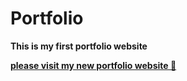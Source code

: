 # Portfolio
**This is my first portfolio website**

**[please visit my new portfolio website 🔗](https://arwazkhan189.github.io/)**
